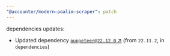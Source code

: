 ```yaml
---
"@accounter/modern-poalim-scraper": patch
---
```

dependencies updates:
  - Updated dependency [`puppeteer@22.12.0` ↗︎](https://www.npmjs.com/package/puppeteer/v/22.12.0) (from `22.11.2`, in `dependencies`)
